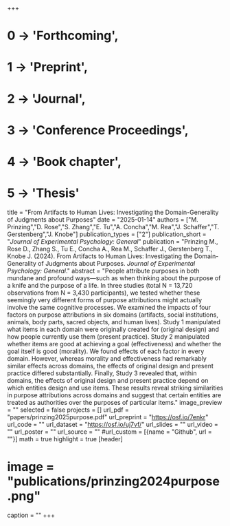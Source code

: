 +++
# 0 -> 'Forthcoming',
# 1 -> 'Preprint',
# 2 -> 'Journal',
# 3 -> 'Conference Proceedings',
# 4 -> 'Book chapter',
# 5 -> 'Thesis'

title = "From Artifacts to Human Lives: Investigating the Domain-Generality of Judgments about Purposes"
date = "2025-01-14"
authors = ["M. Prinzing","D. Rose","S. Zhang","E. Tu","A. Concha","M. Rea","J. Schaffer","T. Gerstenberg","J. Knobe"]
publication_types = ["2"]
publication_short = "_Journal of Experimental Psychology: General_"
publication = "Prinzing M., Rose D., Zhang S., Tu E., Concha A., Rea M., Schaffer J., Gerstenberg T., Knobe J. (2024). From Artifacts to Human Lives: Investigating the Domain-Generality of Judgments about Purposes. _Journal of Experimental Psychology: General_."
abstract = "People attribute purposes in both mundane and profound ways—such as when thinking about the purpose of a knife and the purpose of a life. In three studies (total N = 13,720 observations from N = 3,430 participants), we tested whether these seemingly very different forms of purpose attributions might actually involve the same cognitive processes. We examined the impacts of four factors on purpose attributions in six domains (artifacts, social institutions, animals, body parts, sacred objects, and human lives). Study 1 manipulated what items in each domain were originally created for (original design) and how people currently use them (present practice). Study 2 manipulated whether items are good at achieving a goal (effectiveness) and whether the goal itself is good (morality). We found effects of each factor in every domain. However, whereas morality and effectiveness had remarkably similar effects across domains, the effects of original design and present practice differed substantially. Finally, Study 3 revealed that, within domains, the effects of original design and present practice depend on which entities design and use items. These results reveal striking similarities in purpose attributions across domains and suggest that certain entities are treated as authorities over the purposes of particular items."
image_preview = ""
selected = false
projects = []
url_pdf = "papers/prinzing2025purpose.pdf"
url_preprint = "https://osf.io/7enkr"
url_code = ""
url_dataset = "https://osf.io/uj7vf/"
url_slides = ""
url_video = ""
url_poster = ""
url_source = ""
#url_custom = [{name = "Github", url = ""}]
math = true
highlight = true
[header]
# image = "publications/prinzing2024purpose.png"
caption = ""
+++